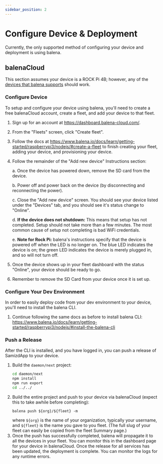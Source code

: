 ```yaml
---
sidebar_position: 2
---
```


# Configure Device & Deployment

Currently, the only supported method of configuring your device and deployment
is using balena.

## balenaCloud

This section assumes your device is a ROCK Pi 4B; however, any of the
[devices that balena supports](https://www.balena.io/docs/reference/hardware/devices/)
should work.

### Configure Device

To setup and configure your device using balena, you'll need to create a free
balenaCloud account, create a fleet, and add your device to that fleet.

1. Sign up for an account at https://dashboard.balena-cloud.com/.
2. From the "Fleets" screen, click "Create fleet".
3. Follow the docs at
   https://www.balena.io/docs/learn/getting-started/raspberrypi3/nodejs/#create-a-fleet
   to finish creating your fleet, adding your device, and provisioning your
   device.
4. Follow the remainder of the "Add new device" Instructions section:

   a. Once the device has powered down, remove the SD card from the device.

   b. Power off and power back on the device (by disconnecting and reconnecting
   the power).

   c. Close the "Add new device" screen. You should see your device listed
   under the "Devices" tab, and you should see it's status change to "Online".

   d. **If the device does not shutdown:** This means that setup has not
   completed. Setup should not take more than a few minutes. The most common
   cause of setup not completing is bad WiFi credentials.

   e. **Note for Rock Pi:** balena's instructions specify that the device is
   powered off when the LED is no longer on. The blue LED indicates the device
   is on; the green LED indicates the device is merely plugged in, and so will
   not turn off.

5. Once the device shows up in your fleet dashboard with the status "Online",
   your device should be ready to go.
6. Remember to remove the SD Card from your device once it is set up.

### Configure Your Dev Environment

In order to easily deploy code from your dev environment to your device, you'll
need to install the balena CLI.

1. Continue following the same docs as before to install balena CLI:
   https://www.balena.io/docs/learn/getting-started/raspberrypi3/nodejs/#install-the-balena-cli

### Push a Release

After the CLI is installed, and you have logged in, you can push a release of
SamizdApp to your device.

1. Build the `daemon/next` project:
   ```bash
   cd daemon/next
   npm install
   npm run export
   cd ../../
   ```
2. Build the entire project and push to your device via balenaCloud (expect
   this to take awhile before completing):
   ```
   balena push ${org}/${fleet} -m
   ```
   where `${org}` is the name of your organization, typically your username,
   and `${fleet}` is the name you gave to you fleet. (The full slug of your
   fleet can easily be copied from the fleet Summary page.)
3. Once the push has successfully completed, balena will propagate it to all
   the devices in your fleet. You can monitor this in the dashboard page for
   your device in balenaCloud. Once the release for all services has been
   updated, the deployment is complete. You can monitor the logs for any
   runtime errors.
